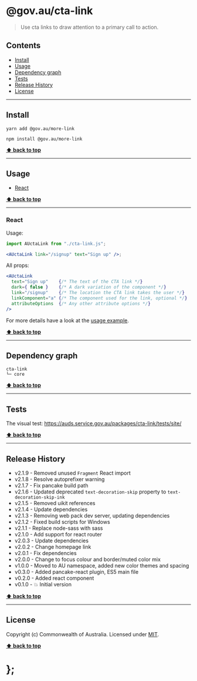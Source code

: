 # @gov.au/cta-link

> Use cta links to draw attention to a primary call to action.

## Contents

- [Install](#install)
- [Usage](#usage)
- [Dependency graph](#dependency-graph)
- [Tests](#tests)
- [Release History](#release-history)
- [License](#license)

---

## Install

```shell
yarn add @gov.au/more-link
```

```shell
npm install @gov.au/more-link
```

**[⬆ back to top](#contents)**

---

## Usage

- [React](#react)

**[⬆ back to top](#contents)**

---

### React

Usage:

```jsx
import AUctaLink from "./cta-link.js";

<AUctaLink link="/signup" text="Sign up" />;
```

All props:

```jsx
<AUctaLink
  text="Sign up"    {/* The text of the CTA link */}
  dark={ false }    {/* A dark variation of the component */}
  link="/signup"    {/* The location the CTA link takes the user */}
  linkComponent="a" {/* The component used for the link, optional */}
  attributeOptions  {/* Any other attribute options */}
/>
```

For more details have a look at the [usage example](https://github.com/govau/design-system-components/tree/master/packages/cta-link/tests/react/index.js).

**[⬆ back to top](#contents)**

---

## Dependency graph

```shell
cta-link
└─ core
```

**[⬆ back to top](#contents)**

---

## Tests

The visual test: https://auds.service.gov.au/packages/cta-link/tests/site/

**[⬆ back to top](#contents)**

---

## Release History

- v2.1.9 - Removed unused `Fragment` React import
- v2.1.8 - Resolve autoprefixer warning
- v2.1.7 - Fix pancake build path
- v2.1.6 - Updated deprecated `text-decoration-skip` property to `text-decoration-skip-ink`
- v2.1.5 - Removed uikit references
- v2.1.4 - Update dependencies
- v2.1.3 - Removing web pack dev server, updating dependencies
- v2.1.2 - Fixed build scripts for Windows
- v2.1.1 - Replace node-sass with sass
- v2.1.0 - Add support for react router
- v2.0.3 - Update dependencies
- v2.0.2 - Change homepage link
- v2.0.1 - Fix dependencies
- v2.0.0 - Change to focus colour and border/muted color mix
- v1.0.0 - Moved to AU namespace, added new color themes and spacing
- v0.3.0 - Added pancake-react plugin, ES5 main file
- v0.2.0 - Added react component
- v0.1.0 - 💥 Initial version

**[⬆ back to top](#contents)**

---

## License

Copyright (c) Commonwealth of Australia.
Licensed under [MIT](https://raw.githubusercontent.com/govau/design-system-components/packages/core/master/LICENSE).

**[⬆ back to top](#contents)**

# };
